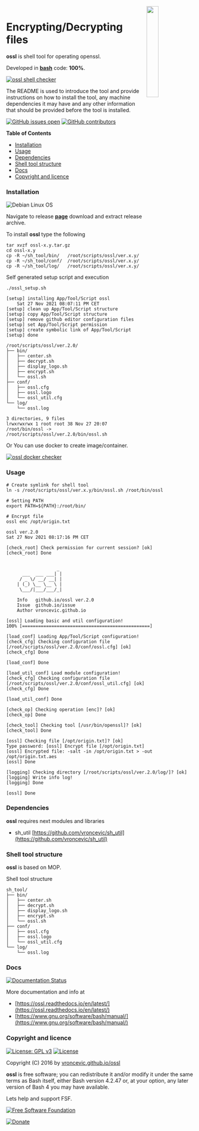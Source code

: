 <img align="right" src="https://raw.githubusercontent.com/vroncevic/ossl/dev/docs/ossl_logo.png" width="25%">

# Encrypting/Decrypting files

**ossl** is shell tool for operating openssl.

Developed in **[bash](https://en.wikipedia.org/wiki/Bash_(Unix_shell))** code: **100%**.

[![ossl shell checker](https://github.com/vroncevic/ossl/workflows/ossl%20shell%20checker/badge.svg)](https://github.com/vroncevic/ossl/actions?query=workflow%3A%22ossl+shell+checker%22)

The README is used to introduce the tool and provide instructions on
how to install the tool, any machine dependencies it may have and any
other information that should be provided before the tool is installed.

[![GitHub issues open](https://img.shields.io/github/issues/vroncevic/ossl.svg)](https://github.com/vroncevic/ossl/issues) [![GitHub contributors](https://img.shields.io/github/contributors/vroncevic/ossl.svg)](https://github.com/vroncevic/ossl/graphs/contributors)

<!-- START doctoc generated TOC please keep comment here to allow auto update -->
<!-- DON'T EDIT THIS SECTION, INSTEAD RE-RUN doctoc TO UPDATE -->
**Table of Contents**

- [Installation](#installation)
- [Usage](#usage)
- [Dependencies](#dependencies)
- [Shell tool structure](#shell-tool-structure)
- [Docs](#docs)
- [Copyright and licence](#copyright-and-licence)

<!-- END doctoc generated TOC please keep comment here to allow auto update -->

### Installation

![Debian Linux OS](https://raw.githubusercontent.com/vroncevic/ossl/dev/docs/debtux.png)

Navigate to release **[page](https://github.com/vroncevic/ossl/releases)** download and extract release archive.

To install **ossl** type the following

```
tar xvzf ossl-x.y.tar.gz
cd ossl-x.y
cp -R ~/sh_tool/bin/   /root/scripts/ossl/ver.x.y/
cp -R ~/sh_tool/conf/  /root/scripts/ossl/ver.x.y/
cp -R ~/sh_tool/log/   /root/scripts/ossl/ver.x.y/
```

Self generated setup script and execution
```
./ossl_setup.sh 

[setup] installing App/Tool/Script ossl
	Sat 27 Nov 2021 08:07:11 PM CET
[setup] clean up App/Tool/Script structure
[setup] copy App/Tool/Script structure
[setup] remove github editor configuration files
[setup] set App/Tool/Script permission
[setup] create symbolic link of App/Tool/Script
[setup] done

/root/scripts/ossl/ver.2.0/
├── bin/
│   ├── center.sh
│   ├── decrypt.sh
│   ├── display_logo.sh
│   ├── encrypt.sh
│   └── ossl.sh
├── conf/
│   ├── ossl.cfg
│   ├── ossl.logo
│   └── ossl_util.cfg
└── log/
    └── ossl.log

3 directories, 9 files
lrwxrwxrwx 1 root root 38 Nov 27 20:07 /root/bin/ossl -> /root/scripts/ossl/ver.2.0/bin/ossl.sh
```

Or You can use docker to create image/container.

[![ossl docker checker](https://github.com/vroncevic/ossl/workflows/ossl%20docker%20checker/badge.svg)](https://github.com/vroncevic/ossl/actions?query=workflow%3A%22ossl+docker+checker%22)

### Usage

```
# Create symlink for shell tool
ln -s /root/scripts/ossl/ver.x.y/bin/ossl.sh /root/bin/ossl

# Setting PATH
export PATH=${PATH}:/root/bin/

# Encrypt file
ossl enc /opt/origin.txt

ossl ver.2.0
Sat 27 Nov 2021 08:17:16 PM CET

[check_root] Check permission for current session? [ok]
[check_root] Done

	                 
	               _ 
	  ___  ___ ___| |
	 / _ \/ __/ __| |
	| (_) \__ \__ \ |
	 \___/|___/___/_|
	                 
	Info   github.io/ossl ver.2.0 
	Issue  github.io/issue
	Author vroncevic.github.io

[ossl] Loading basic and util configuration!
100% [================================================]

[load_conf] Loading App/Tool/Script configuration!
[check_cfg] Checking configuration file [/root/scripts/ossl/ver.2.0/conf/ossl.cfg] [ok]
[check_cfg] Done

[load_conf] Done

[load_util_conf] Load module configuration!
[check_cfg] Checking configuration file [/root/scripts/ossl/ver.2.0/conf/ossl_util.cfg] [ok]
[check_cfg] Done

[load_util_conf] Done

[check_op] Checking operation [enc]? [ok]
[check_op] Done

[check_tool] Checking tool [/usr/bin/openssl]? [ok]
[check_tool] Done

[ossl] Checking file [/opt/origin.txt]? [ok]
Type password: [ossl] Encrypt file [/opt/origin.txt]
[ossl] Encrypted file: -salt -in /opt/origin.txt > -out /opt/origin.txt.aes
[ossl] Done

[logging] Checking directory [/root/scripts/ossl/ver.2.0/log/]? [ok]
[logging] Write info log!
[logging] Done

[ossl] Done
```

### Dependencies

**ossl** requires next modules and libraries
* sh_util [https://github.com/vroncevic/sh_util](https://github.com/vroncevic/sh_util)

### Shell tool structure

**ossl** is based on MOP.

Shell tool structure
```
sh_tool/
├── bin/
│   ├── center.sh
│   ├── decrypt.sh
│   ├── display_logo.sh
│   ├── encrypt.sh
│   └── ossl.sh
├── conf/
│   ├── ossl.cfg
│   ├── ossl.logo
│   └── ossl_util.cfg
└── log/
    └── ossl.log
```

### Docs

[![Documentation Status](https://readthedocs.org/projects/ossl/badge/?version=latest)](https://ossl.readthedocs.io/projects/ossl/en/latest/?badge=latest)

More documentation and info at
* [https://ossl.readthedocs.io/en/latest/](https://ossl.readthedocs.io/en/latest/)
* [https://www.gnu.org/software/bash/manual/](https://www.gnu.org/software/bash/manual/)

### Copyright and licence

[![License: GPL v3](https://img.shields.io/badge/License-GPLv3-blue.svg)](https://www.gnu.org/licenses/gpl-3.0) [![License](https://img.shields.io/badge/License-Apache%202.0-blue.svg)](https://opensource.org/licenses/Apache-2.0)

Copyright (C) 2016 by [vroncevic.github.io/ossl](https://vroncevic.github.io/ossl)

**ossl** is free software; you can redistribute it and/or modify
it under the same terms as Bash itself, either Bash version 4.2.47 or,
at your option, any later version of Bash 4 you may have available.

Lets help and support FSF.

[![Free Software Foundation](https://raw.githubusercontent.com/vroncevic/ossl/dev/docs/fsf-logo_1.png)](https://my.fsf.org/)

[![Donate](https://www.paypalobjects.com/en_US/i/btn/btn_donateCC_LG.gif)](https://my.fsf.org/donate/)
